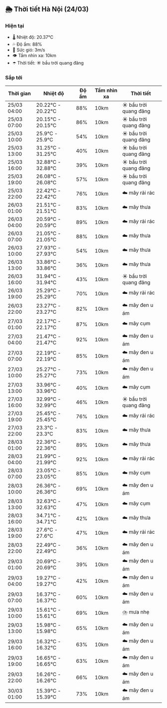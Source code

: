 ## 🌦️ Thời tiết Hà Nội (24/03)

### Hiện tại

- 🌡️ Nhiệt độ: 20.37℃
- 💦 Độ ẩm: 88%
- 💨 Sức gió: 3m/s
- 👁️ Tầm nhìn xa: 10km
- ☂️ Thời tiết: ☀️ bầu trời quang đãng

### Sắp tới

| Thời gian | Nhiệt độ | Độ ẩm | Tầm nhìn xa | Thời tiết |
| --- | --- | --- | --- | --- |
| 25/03 04:00 | 20.22℃ - 20.22℃ | 88% | 10km | ☀️ bầu trời quang đãng |
| 25/03 07:00 | 20.15℃ - 20.15℃ | 86% | 10km | ☀️ bầu trời quang đãng |
| 25/03 10:00 | 25.9℃ - 25.9℃ | 54% | 10km | ☀️ bầu trời quang đãng |
| 25/03 13:00 | 31.25℃ - 31.25℃ | 40% | 10km | ☀️ bầu trời quang đãng |
| 25/03 16:00 | 32.88℃ - 32.88℃ | 39% | 10km | ☀️ bầu trời quang đãng |
| 25/03 19:00 | 26.08℃ - 26.08℃ | 57% | 10km | ☀️ bầu trời quang đãng |
| 25/03 22:00 | 22.42℃ - 22.42℃ | 76% | 10km | ☁️ mây rải rác |
| 26/03 01:00 | 21.51℃ - 21.51℃ | 83% | 10km | ☁️ mây thưa |
| 26/03 04:00 | 20.59℃ - 20.59℃ | 89% | 10km | ☁️ mây rải rác |
| 26/03 07:00 | 21.05℃ - 21.05℃ | 88% | 10km | ☁️ mây thưa |
| 26/03 10:00 | 27.93℃ - 27.93℃ | 54% | 10km | ☁️ mây thưa |
| 26/03 13:00 | 33.86℃ - 33.86℃ | 36% | 10km | ☁️ mây thưa |
| 26/03 16:00 | 31.94℃ - 31.94℃ | 43% | 10km | ☀️ bầu trời quang đãng |
| 26/03 19:00 | 25.29℃ - 25.29℃ | 70% | 10km | ☁️ mây rải rác |
| 26/03 22:00 | 23.27℃ - 23.27℃ | 82% | 10km | ☁️ mây đen u ám |
| 27/03 01:00 | 22.17℃ - 22.17℃ | 87% | 10km | ☁️ mây cụm |
| 27/03 04:00 | 21.47℃ - 21.47℃ | 92% | 10km | ☁️ mây đen u ám |
| 27/03 07:00 | 22.19℃ - 22.19℃ | 85% | 10km | ☁️ mây đen u ám |
| 27/03 10:00 | 25.27℃ - 25.27℃ | 73% | 10km | ☁️ mây đen u ám |
| 27/03 13:00 | 33.96℃ - 33.96℃ | 40% | 10km | ☁️ mây cụm |
| 27/03 16:00 | 32.99℃ - 32.99℃ | 46% | 10km | ☀️ bầu trời quang đãng |
| 27/03 19:00 | 25.45℃ - 25.45℃ | 76% | 10km | ☁️ mây rải rác |
| 27/03 22:00 | 23.3℃ - 23.3℃ | 83% | 10km | ☁️ mây thưa |
| 28/03 01:00 | 22.36℃ - 22.36℃ | 89% | 10km | ☁️ mây thưa |
| 28/03 04:00 | 21.99℃ - 21.99℃ | 92% | 10km | ☁️ mây rải rác |
| 28/03 07:00 | 23.05℃ - 23.05℃ | 85% | 10km | ☁️ mây cụm |
| 28/03 10:00 | 26.36℃ - 26.36℃ | 69% | 10km | ☁️ mây đen u ám |
| 28/03 13:00 | 32.63℃ - 32.63℃ | 47% | 10km | ☁️ mây cụm |
| 28/03 16:00 | 34.71℃ - 34.71℃ | 42% | 10km | ☁️ mây thưa |
| 28/03 19:00 | 27.6℃ - 27.6℃ | 47% | 10km | ☁️ mây rải rác |
| 28/03 22:00 | 22.49℃ - 22.49℃ | 36% | 10km | ☁️ mây đen u ám |
| 29/03 01:00 | 20.69℃ - 20.69℃ | 39% | 10km | ☁️ mây đen u ám |
| 29/03 04:00 | 19.27℃ - 19.27℃ | 42% | 10km | ☁️ mây đen u ám |
| 29/03 07:00 | 16.37℃ - 16.37℃ | 60% | 10km | ☁️ mây đen u ám |
| 29/03 10:00 | 15.61℃ - 15.61℃ | 69% | 10km | ⛈️ mưa nhẹ |
| 29/03 13:00 | 15.98℃ - 15.98℃ | 65% | 10km | ☁️ mây đen u ám |
| 29/03 16:00 | 16.32℃ - 16.32℃ | 63% | 10km | ☁️ mây đen u ám |
| 29/03 19:00 | 16.65℃ - 16.65℃ | 63% | 10km | ☁️ mây đen u ám |
| 29/03 22:00 | 16.26℃ - 16.26℃ | 66% | 10km | ☁️ mây đen u ám |
| 30/03 01:00 | 15.39℃ - 15.39℃ | 73% | 10km | ☁️ mây đen u ám |
